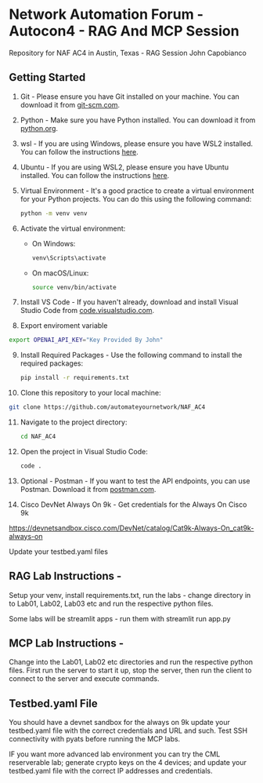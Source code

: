 # Network Automation Forum - Autocon4 - RAG And MCP Session

Repository for NAF AC4 in Austin, Texas - RAG Session
John Capobianco 

## Getting Started

1. Git - Please ensure you have Git installed on your machine. You can download it from [git-scm.com](https://git-scm.com/).

2. Python - Make sure you have Python installed. You can download it from [python.org](https://www.python.org/downloads/).

3. wsl - If you are using Windows, please ensure you have WSL2 installed. You can follow the instructions [here](https://docs.microsoft.com/en-us/windows/wsl/install).

4. Ubuntu - If you are using WSL2, please ensure you have Ubuntu installed. You can follow the instructions [here](https://docs.microsoft.com/en-us/windows/wsl/install).

5. Virtual Environment - It's a good practice to create a virtual environment for your Python projects. You can do this using the following command:
   
   ```bash
   python -m venv venv
   ```

6. Activate the virtual environment:
   - On Windows:
     ```bash
     venv\Scripts\activate
     ```
   - On macOS/Linux:
     ```bash
     source venv/bin/activate
     ```

7. Install VS Code - If you haven't already, download and install Visual Studio Code from [code.visualstudio.com](https://code.visualstudio.com/).

8. Export enviroment variable 

```bash
export OPENAI_API_KEY="Key Provided By John"
```

9. Install Required Packages - Use the following command to install the required packages:
    ```bash
    pip install -r requirements.txt
    ```

10. Clone this repository to your local machine:
   ```bash
   git clone https://github.com/automateyournetwork/NAF_AC4
   ```

11. Navigate to the project directory:
    ```bash
    cd NAF_AC4
    ```
12. Open the project in Visual Studio Code:
    ```bash
    code .
    ```

13. Optional - Postman - If you want to test the API endpoints, you can use Postman. Download it from [postman.com](https://www.postman.com/downloads/).

14. Cisco DevNet Always On 9k - Get credentials for the Always On Cisco 9k

https://devnetsandbox.cisco.com/DevNet/catalog/Cat9k-Always-On_cat9k-always-on

Update your testbed.yaml files

## RAG Lab Instructions - 

Setup your venv, install requirements.txt, run the labs - change directory in to Lab01, Lab02, Lab03 etc and run the respective python files.

Some labs will be streamlit apps - run them with streamlit run app.py

## MCP Lab Instructions -

Change into the Lab01, Lab02 etc directories and run the respective python files. First run the server to start it up, stop the server, then run the client to connect to the server and execute commands.

## Testbed.yaml File

You should have a devnet sandbox for the always on 9k update your testbed.yaml file with the correct credentials and URL and such. Test SSH connectivity with pyats before running the MCP labs.

IF you want more advanced lab environment you can try the CML reserverable lab; generate crypto keys on the 4 devices; and update your testbed.yaml file with the correct IP addresses and credentials.
